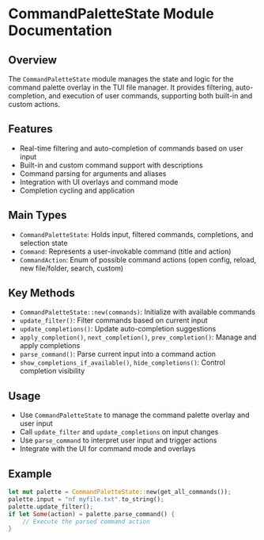 # CommandPaletteState Module Documentation

## Overview
The `CommandPaletteState` module manages the state and logic for the command palette overlay in the TUI file manager. It provides filtering, auto-completion, and execution of user commands, supporting both built-in and custom actions.

## Features
- Real-time filtering and auto-completion of commands based on user input
- Built-in and custom command support with descriptions
- Command parsing for arguments and aliases
- Integration with UI overlays and command mode
- Completion cycling and application

## Main Types
- `CommandPaletteState`: Holds input, filtered commands, completions, and selection state
- `Command`: Represents a user-invokable command (title and action)
- `CommandAction`: Enum of possible command actions (open config, reload, new file/folder, search, custom)

## Key Methods
- `CommandPaletteState::new(commands)`: Initialize with available commands
- `update_filter()`: Filter commands based on current input
- `update_completions()`: Update auto-completion suggestions
- `apply_completion()`, `next_completion()`, `prev_completion()`: Manage and apply completions
- `parse_command()`: Parse current input into a command action
- `show_completions_if_available()`, `hide_completions()`: Control completion visibility

## Usage
- Use `CommandPaletteState` to manage the command palette overlay and user input
- Call `update_filter` and `update_completions` on input changes
- Use `parse_command` to interpret user input and trigger actions
- Integrate with the UI for command mode and overlays

## Example
```rust
let mut palette = CommandPaletteState::new(get_all_commands());
palette.input = "nf myfile.txt".to_string();
palette.update_filter();
if let Some(action) = palette.parse_command() {
    // Execute the parsed command action
}
```
